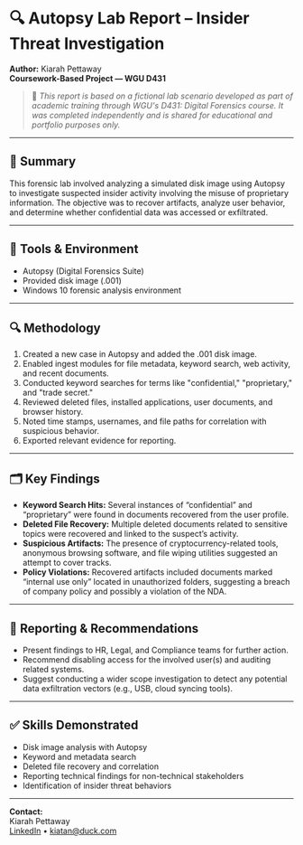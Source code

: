 # 🔍 Autopsy Lab Report – Insider Threat Investigation

**Author:** Kiarah Pettaway  
**Coursework-Based Project — WGU D431**  

> 📌 *This report is based on a fictional lab scenario developed as part of academic training through WGU's D431: Digital Forensics course. It was completed independently and is shared for educational and portfolio purposes only.*

---

## 🧠 Summary

This forensic lab involved analyzing a simulated disk image using Autopsy to investigate suspected insider activity involving the misuse of proprietary information. The objective was to recover artifacts, analyze user behavior, and determine whether confidential data was accessed or exfiltrated.

---

## 🔧 Tools & Environment

- Autopsy (Digital Forensics Suite)
- Provided disk image (.001)
- Windows 10 forensic analysis environment

---

## 🔍 Methodology

1. Created a new case in Autopsy and added the .001 disk image.
2. Enabled ingest modules for file metadata, keyword search, web activity, and recent documents.
3. Conducted keyword searches for terms like "confidential," "proprietary," and "trade secret."
4. Reviewed deleted files, installed applications, user documents, and browser history.
5. Noted time stamps, usernames, and file paths for correlation with suspicious behavior.
6. Exported relevant evidence for reporting.

---

## 🗂️ Key Findings

- **Keyword Search Hits:** Several instances of “confidential” and “proprietary” were found in documents recovered from the user profile.
- **Deleted File Recovery:** Multiple deleted documents related to sensitive topics were recovered and linked to the suspect’s activity.
- **Suspicious Artifacts:** The presence of cryptocurrency-related tools, anonymous browsing software, and file wiping utilities suggested an attempt to cover tracks.
- **Policy Violations:** Recovered artifacts included documents marked “internal use only” located in unauthorized folders, suggesting a breach of company policy and possibly a violation of the NDA.

---

## 🧾 Reporting & Recommendations

- Present findings to HR, Legal, and Compliance teams for further action.
- Recommend disabling access for the involved user(s) and auditing related systems.
- Suggest conducting a wider scope investigation to detect any potential data exfiltration vectors (e.g., USB, cloud syncing tools).

---

## ✅ Skills Demonstrated

- Disk image analysis with Autopsy
- Keyword and metadata search
- Deleted file recovery and correlation
- Reporting technical findings for non-technical stakeholders
- Identification of insider threat behaviors

---

**Contact:**  
Kiarah Pettaway   
[LinkedIn](https://www.linkedin.com/in/kiarah-pettaway/) • kiatan@duck.com
